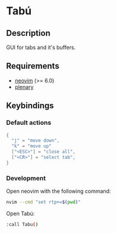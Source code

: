 # Tabú

## Description

GUI for tabs and it's buffers.

## Requirements

- [neovim](https://github.com/neovim/neovim) (>= 6.0)
- [plenary](https://github.com/nvim-lua/plenary.nvim)

## Keybindings

### Default actions

```lua
{
  "j" = "move down",
  "k" = "move up"
  ["<ESC>"] = "close all",
  ["<CR>"] = "select tab",
}
```

### Development

Open neovim with the following command:
```sh
nvim --cmd "set rtp+=$(pwd)"
```

Open Tabú:
```sh
:call Tabu()
```
